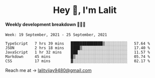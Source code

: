 <h1 align="center">Hey 👋, I'm Lalit</h1>

#### Weekly development breakdown 👨🏻‍💻
<!--START_SECTION:waka-->
```text
Week: 19 September, 2021 - 25 September, 2021

TypeScript   7 hrs 39 mins   ██████████████▒░░░░░░░░░░   57.64 % 
JSON         2 hrs 18 mins   ████▒░░░░░░░░░░░░░░░░░░░░   17.40 % 
JavaScript   1 hr 32 mins    ███░░░░░░░░░░░░░░░░░░░░░░   11.57 % 
Markdown     45 mins         █▒░░░░░░░░░░░░░░░░░░░░░░░   05.74 % 
CSS          17 mins         ▓░░░░░░░░░░░░░░░░░░░░░░░░   02.17 % 
```
<!--END_SECTION:waka-->

Reach me at → lalitvijay9480@gmail.com
